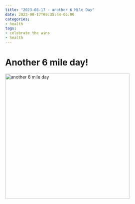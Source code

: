 ```yaml
---
title: "2023-08-17 - another 6 Mile Day"
date: 2023-08-17T09:35:44-05:00
categories:
- health
tags:
- celebrate the wins
- health
---
```



# Another 6 mile day!

<img src="/images/2023-08-17-6-miles.jpg" alt="another 6 mile day" width="400" />

